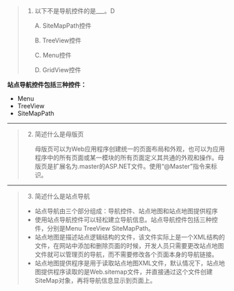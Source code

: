 > 1. 以下不是导航控件的是___。D
>
>    A. SiteMapPath控件
>
>    B. TreeView控件
>
>    C. Menu控件
>
>    D. GridView控件

__站点导航控件包括三种控件：__

- Menu
- TreeView
- SiteMapPath

***

> 2. 简述什么是母版页
>
>    母版页可以为Web应用程序创建统一的页面布局和外观，也可以为应用程序中的所有页面或某一模块的所有页面定义其共通的外观和操作。母版页是扩展名为.master的ASP.NET文件。使用“@Master”指令来标识。

***

> 3. 简述什么是站点导航
>
> - 站点导航由三个部分组成：导航控件、站点地图和站点地图提供程序
> - 使用站点导航控件可以轻松建立导航信息。站点导航控件包括三种控件，分别是Menu TreeView SiteMapPath。
> - 站点地图是描述站点逻辑结构的文件，该文件实际上是一个XML结构的文件，在网站中添加和删除页面的时候，开发人员只需要更改站点地图文件就可以管理页的导航，而不需要修改各个页面本身的导航链接。
> - 站点地图提供程序是用于读取站点地图XML文件，默认情况下，站点地图提供程序读取的是Web.sitemap文件，并直接通过这个文件创建SiteMap对象，再将导航信息显示到页面上。